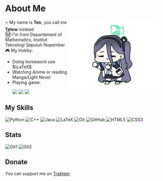 # About Me 

<img align="right" alt="Anime GIF" src="https://github.com/TetewHeroez/Asisten-things/blob/main/Asisten%20Laboratorium/Alpro%201/PPT/Graphicx/Arisu%20Dance/Arisu%20Dance.gif" width="300"/>

:star: My name is **Teo**, you call me **Tetew** instead <br>:m: I'm from Departement of Mathematics, Institut Teknologi Sepuluh Nopember <br>:video_game: My Hobby: 
- Doing homework use $\LaTeX$
- Watching Anime or reading Manga/Light Novel
- Playing game: <p>
<img src="https://cdn2.steamgriddb.com/icon_thumb/54795ec619ebda94c86d00184861c96f.png" width="60"/> <img src="https://static.wikia.nocookie.net/mobile-legends/images/f/fb/MLBB_icon.png/revision/latest?cb=20241013132437" width="60"/> <img src="https://iconpusher.com/_next/image?url=https%3A%2F%2Fimg.iconpusher.com%2Fcom.nexon.bluearchive%2F20211212.png&w=256&q=75" width="60"/>
</p>

## My Skills
![Python](https://img.shields.io/badge/python-3670A0?style=for-the-badge&logo=python&logoColor=ffdd54) ![C++](https://img.shields.io/badge/c++-%2300599C.svg?style=for-the-badge&logo=c%2B%2B&logoColor=white) ![Java](https://img.shields.io/badge/java-%23ED8B00.svg?style=for-the-badge&logo=openjdk&logoColor=white) ![LaTeX](https://img.shields.io/badge/latex-%23008080.svg?style=for-the-badge&logo=latex&logoColor=white) ![Git](https://img.shields.io/badge/git-%23F05033.svg?style=for-the-badge&logo=git&logoColor=white) ![GitHub](https://img.shields.io/badge/github-%23121011.svg?style=for-the-badge&logo=github&logoColor=white) ![HTML5](https://img.shields.io/badge/html5-%23E34F26.svg?style=for-the-badge&logo=html5&logoColor=white) ![CSS3](https://img.shields.io/badge/css3-%231572B6.svg?style=for-the-badge&logo=css3&logoColor=white)

## Stats
![Git1](https://github-readme-stats.vercel.app/api?username=tetewheroez&theme=tokyonight&show_icons=true&hide_border=true&count_private=true) ![Git2](https://github-readme-stats.vercel.app/api/top-langs/?username=tetewheroez&theme=tokyonight&show_icons=true&hide_border=true&layout=compact)

## Donate
You can support me on [Trakteer][trakteer].

[trakteer]: https://trakteer.id/tetewheroez

